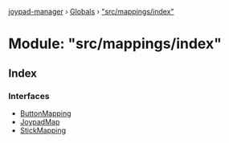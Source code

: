 [joypad-manager](../README.md) › [Globals](../globals.md) › ["src/mappings/index"](_src_mappings_index_.md)

# Module: "src/mappings/index"

## Index

### Interfaces

* [ButtonMapping](../interfaces/_src_mappings_index_.buttonmapping.md)
* [JoypadMap](../interfaces/_src_mappings_index_.joypadmap.md)
* [StickMapping](../interfaces/_src_mappings_index_.stickmapping.md)

